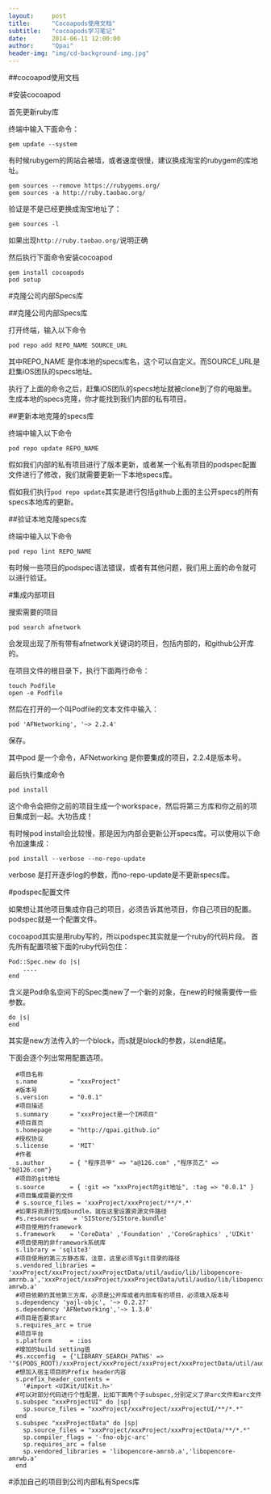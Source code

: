 ```yaml
---
layout:     post
title:      "Cocoapods使用文档"
subtitle:   "cocoapods学习笔记"
date:       2014-06-11 12:00:00
author:     "Qpai"
header-img: "img/cd-background-img.jpg"
---
```



##cocoapod使用文档


#安装cocoapod

首先更新ruby库

终端中输入下面命令：

    gem update --system  
    
有时候rubygem的网站会被墙，或者速度很慢，建议换成淘宝的rubygem的库地址。

    gem sources --remove https://rubygems.org/
    gem sources -a http://ruby.taobao.org/
    
验证是不是已经更换成淘宝地址了：
    
    gem sources -l
    
如果出现`http://ruby.taobao.org/`说明正确

然后执行下面命令安装cocoapod

    gem install cocoapods
    pod setup
    

#克隆公司内部Specs库

##克隆公司内部Specs库

打开终端，输入以下命令

    pod repo add REPO_NAME SOURCE_URL

其中REPO_NAME 是你本地的specs库名，这个可以自定义。而SOURCE_URL是赶集iOS团队的specs地址。

执行了上面的命令之后，赶集iOS团队的specs地址就被clone到了你的电脑里。生成本地的specs克隆，你才能找到我们内部的私有项目。

##更新本地克隆的specs库

终端中输入以下命令

    pod repo update REPO_NAME

假如我们内部的私有项目进行了版本更新，或者某一个私有项目的podspec配置文件进行了修改，我们就需要更新一下本地specs库。

假如我们执行`pod repo update`其实是进行包括github上面的主公开specs的所有specs本地库的更新。

##验证本地克隆specs库

终端中输入以下命令

    pod repo lint REPO_NAME

有时候一些项目的podspec语法错误，或者有其他问题，我们用上面的命令就可以进行验证。

#集成内部项目

搜索需要的项目

    pod search afnetwork

会发现出现了所有带有afnetwork关键词的项目，包括内部的，和github公开库的。

在项目文件的根目录下，执行下面两行命令：
    
    touch Podfile  
    open -e Podfile 

然后在打开的一个叫Podfile的文本文件中输入：

    pod 'AFNetworking', '~> 2.2.4'

保存。

其中pod 是一个命令，AFNetworking 是你要集成的项目，2.2.4是版本号。

最后执行集成命令

    pod install
    
这个命令会把你之前的项目生成一个workspace，然后将第三方库和你之前的项目集成到一起。大功告成！

有时候pod install会比较慢，那是因为内部会更新公开specs库。可以使用以下命令加速集成：

    pod install --verbose --no-repo-update 

verbose 是打开逐步log的参数，而no-repo-update是不更新specs库。


#podspec配置文件

如果想让其他项目集成你自己的项目，必须告诉其他项目，你自己项目的配置。podspec就是一个配置文件。

cocoapod其实是用ruby写的，所以podspec其实就是一个ruby的代码片段。
首先所有配置项被下面的ruby代码包住：


    Pod::Spec.new do |s|
        ....
    end
    

含义是Pod命名空间下的Spec类new了一个新的对象，在new的时候需要传一些参数。

    do |s| 
    end
其实是new方法传入的一个block，而s就是block的参数，以end结尾。

下面会逐个列出常用配置选项。

      #项目名称
      s.name         = "xxxProject"
      #版本号
      s.version      = "0.0.1"
      #项目描述
      s.summary      = "xxxProject是一个IM项目"
      #项目首页
      s.homepage     = "http://qpai.github.io"
      #授权协议
      s.license      = 'MIT'
      #作者
      s.author       = { "程序员甲" => "a@126.com" ,"程序员乙" => "b@126.com"}
      #项目的git地址
      s.source       = { :git => "xxxProject的git地址", :tag => "0.0.1" }
      #项目集成需要的文件
      # s.source_files = 'xxxProject/xxxProject/**/*.*'
      #如果将资源打包成bundle，就在这里设置资源文件路径
      #s.resources    = 'SIStore/SIStore.bundle'
      #项目使用的framework
      s.framework    = 'CoreData' ,'Foundation' ,'CoreGraphics' ,'UIKit'
      #项目使用的非framework系统库
      s.library = 'sqlite3'
      #项目使用的第三方静态库，注意，这里必须写git目录的路径
      s.vendored_libraries = 'xxxProject/xxxProject/xxxProjectData/util/audio/lib/libopencore-amrnb.a','xxxProject/xxxProject/xxxProjectData/util/audio/lib/libopencore-amrwb.a'
      #项目依赖的其他第三方库，必须是公开库或者内部库有的项目，必须填入版本号
      s.dependency 'yajl-objc', '~> 0.2.27'
      s.dependency 'AFNetworking','~> 1.3.0'
      #项目是否要求arc
      s.requires_arc = true
      #项目平台
      s.platform     = :ios
      #增加的build setting值
      #s.xcconfig  = {'LIBRARY_SEARCH_PATHS' => '"$(PODS_ROOT)/xxxProject/xxxProject/xxxProject/xxxProjectData/util/audio/lib"'}
      #想加入宿主项目的Prefix header内容
      s.prefix_header_contents = 
        '#import <UIKit/UIKit.h>'
      #可以对部分代码进行个性配置，比如下面两个子subspec,分别定义了非arc文件和arc文件
      s.subspec "xxxProjectUI" do |sp|
        sp.source_files = "xxxProject/xxxProject/xxxProjectUI/**/*.*"
      end
      s.subspec "xxxProjectData" do |sp|
        sp.source_files = "xxxProject/xxxProject/xxxProjectData/**/*.*"
        sp.compiler_flags = '-fno-objc-arc'
        sp.requires_arc = false
        sp.vendored_libraries = 'libopencore-amrnb.a','libopencore-amrwb.a'
      end
        

#添加自己的项目到公司内部私有Specs库

